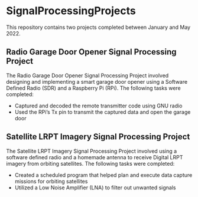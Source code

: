 # SignalProcessingProjects
This repository contains two projects completed between January and May 2022.

## Radio Garage Door Opener Signal Processing Project

The Radio Garage Door Opener Signal Processing Project involved designing and implementing a smart garage door opener using a Software Defined Radio (SDR) and a Raspberry Pi (RPi). The following tasks were completed:

- Captured and decoded the remote transmitter code using GNU radio
- Used the RPi’s Tx pin to transmit the captured data and open the garage door

## Satellite LRPT Imagery Signal Processing Project

The Satellite LRPT Imagery Signal Processing Project involved using a software defined radio and a homemade antenna to receive Digital LRPT imagery from orbiting satellites. The following tasks were completed:

- Created a scheduled program that helped plan and execute data capture missions for orbiting satellites
- Utilized a Low Noise Amplifier (LNA) to filter out unwanted signals